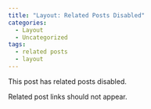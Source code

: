 ```yaml
---
title: "Layout: Related Posts Disabled"
categories:
  - Layout
  - Uncategorized
tags:
  - related posts
  - layout
---
```



This post has related posts disabled.

Related post links should not appear.

